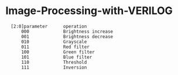 # Image-Processing-with-VERILOG

      [2:0]parameter      operation
          000             Brightness increase
          001             Brightness decrease
          010             Grayscale
          011             Red filter
          100             Green filter
          101             Blue filter
          110             Threshold
          111             Inversion

